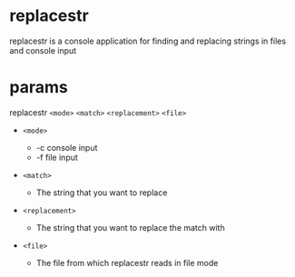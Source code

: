 # replacestr
replacestr is a console application for finding and replacing strings in files and console input

# params

replacestr `<mode>` `<match>` `<replacement>` `<file>`

* `<mode>` 
  * -c    console input
  * -f    file input

* `<match>`
  * The string that you want to replace
  
* `<replacement>`
  * The string that you want to replace the match with
  
* `<file>`
  * The file from which replacestr reads in file mode
